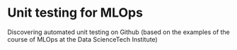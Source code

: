 # Unit testing for MLOps
Discovering automated unit testing on Github (based on the examples of the course of MLOps at the Data ScienceTech Institute)
